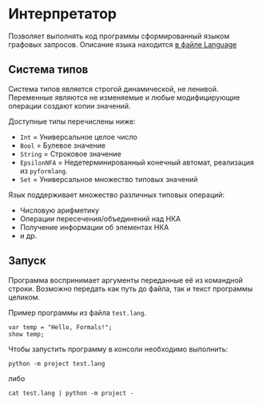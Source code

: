 # Интерпретатор

Позволяет выполнять код программы сформированный языком графовых запросов.
Описание языка находится [в файле Language](Language.md)

## Система типов

Система типов является строгой динамической, не ленивой. 
Переменные являются не изменяемые и любые модифицирующие операции создают копии значений. 

Доступные типы перечислены ниже:
- `Int` = Универсальное целое число 
- `Bool` = Булевое значение 
- `String` = Строковое значение  
- `EpsilonNFA` = Недетерминированный конечный автомат, реализация из `pyformlang`. 
- `Set` = Универсальное множество типовых значений

Язык поддерживает множество различных типовых операций:
- Числовую арифметику
- Операции пересечения/объединений над НКА
- Получение информации об элементах НКА
- и др.

## Запуск

Программа воспринимает аргументы переданные её из командной строки. 
Возможно передать как путь до файла, так и текст программы целиком.

Пример программы из файла `test.lang`.
```
var temp = "Hello, Formals!";
show temp;
```

Чтобы запустить программу в консоли необходимо выполнить:

```shell
python -m project test.lang
```

либо

```shell
cat test.lang | python -m project -
```
